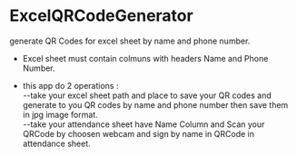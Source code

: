 # ExcelQRCodeGenerator
generate QR Codes for excel sheet by name and phone number.
- Excel sheet must contain colmuns with headers Name and Phone Number.

+ this app do 2 operations :<br/>
--take your excel sheet path and place to save your QR codes and generate to you QR codes by name and phone number then save them in jpg image format.<br/>
--take your attendance sheet have Name Column and Scan your QRCode by choosen webcam and sign by name in QRCode in attendance sheet.
